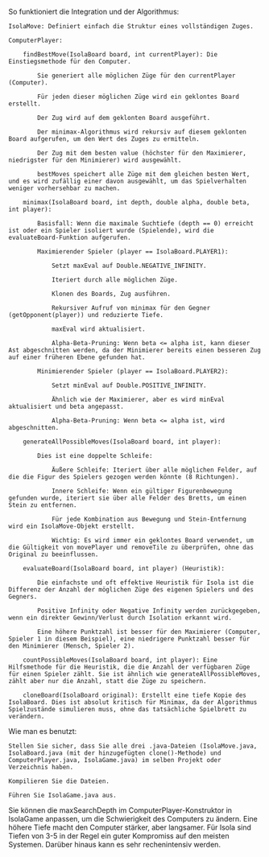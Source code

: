 So funktioniert die Integration und der Algorithmus:

    IsolaMove: Definiert einfach die Struktur eines vollständigen Zuges.

    ComputerPlayer:

        findBestMove(IsolaBoard board, int currentPlayer): Die Einstiegsmethode für den Computer.

            Sie generiert alle möglichen Züge für den currentPlayer (Computer).

            Für jeden dieser möglichen Züge wird ein geklontes Board erstellt.

            Der Zug wird auf dem geklonten Board ausgeführt.

            Der minimax-Algorithmus wird rekursiv auf diesem geklonten Board aufgerufen, um den Wert des Zuges zu ermitteln.

            Der Zug mit dem besten value (höchster für den Maximierer, niedrigster für den Minimierer) wird ausgewählt.

            bestMoves speichert alle Züge mit dem gleichen besten Wert, und es wird zufällig einer davon ausgewählt, um das Spielverhalten weniger vorhersehbar zu machen.

        minimax(IsolaBoard board, int depth, double alpha, double beta, int player):

            Basisfall: Wenn die maximale Suchtiefe (depth == 0) erreicht ist oder ein Spieler isoliert wurde (Spielende), wird die evaluateBoard-Funktion aufgerufen.

            Maximierender Spieler (player == IsolaBoard.PLAYER1):

                Setzt maxEval auf Double.NEGATIVE_INFINITY.

                Iteriert durch alle möglichen Züge.

                Klonen des Boards, Zug ausführen.

                Rekursiver Aufruf von minimax für den Gegner (getOpponent(player)) und reduzierte Tiefe.

                maxEval wird aktualisiert.

                Alpha-Beta-Pruning: Wenn beta <= alpha ist, kann dieser Ast abgeschnitten werden, da der Minimierer bereits einen besseren Zug auf einer früheren Ebene gefunden hat.

            Minimierender Spieler (player == IsolaBoard.PLAYER2):

                Setzt minEval auf Double.POSITIVE_INFINITY.

                Ähnlich wie der Maximierer, aber es wird minEval aktualisiert und beta angepasst.

                Alpha-Beta-Pruning: Wenn beta <= alpha ist, wird abgeschnitten.

        generateAllPossibleMoves(IsolaBoard board, int player):

            Dies ist eine doppelte Schleife:

                Äußere Schleife: Iteriert über alle möglichen Felder, auf die die Figur des Spielers gezogen werden könnte (8 Richtungen).

                Innere Schleife: Wenn ein gültiger Figurenbewegung gefunden wurde, iteriert sie über alle Felder des Bretts, um einen Stein zu entfernen.

                Für jede Kombination aus Bewegung und Stein-Entfernung wird ein IsolaMove-Objekt erstellt.

                Wichtig: Es wird immer ein geklontes Board verwendet, um die Gültigkeit von movePlayer und removeTile zu überprüfen, ohne das Original zu beeinflussen.

        evaluateBoard(IsolaBoard board, int player) (Heuristik):

            Die einfachste und oft effektive Heuristik für Isola ist die Differenz der Anzahl der möglichen Züge des eigenen Spielers und des Gegners.

            Positive Infinity oder Negative Infinity werden zurückgegeben, wenn ein direkter Gewinn/Verlust durch Isolation erkannt wird.

            Eine höhere Punktzahl ist besser für den Maximierer (Computer, Spieler 1 in diesem Beispiel), eine niedrigere Punktzahl besser für den Minimierer (Mensch, Spieler 2).

        countPossibleMoves(IsolaBoard board, int player): Eine Hilfsmethode für die Heuristik, die die Anzahl der verfügbaren Züge für einen Spieler zählt. Sie ist ähnlich wie generateAllPossibleMoves, zählt aber nur die Anzahl, statt die Züge zu speichern.

        cloneBoard(IsolaBoard original): Erstellt eine tiefe Kopie des IsolaBoard. Dies ist absolut kritisch für Minimax, da der Algorithmus Spielzustände simulieren muss, ohne das tatsächliche Spielbrett zu verändern.

Wie man es benutzt:

    Stellen Sie sicher, dass Sie alle drei .java-Dateien (IsolaMove.java, IsolaBoard.java (mit der hinzugefügten clone()-Methode) und ComputerPlayer.java, IsolaGame.java) im selben Projekt oder Verzeichnis haben.

    Kompilieren Sie die Dateien.

    Führen Sie IsolaGame.java aus.

Sie können die maxSearchDepth im ComputerPlayer-Konstruktor in IsolaGame anpassen, um die Schwierigkeit des Computers zu ändern. Eine höhere Tiefe macht den Computer stärker, aber langsamer. Für Isola sind Tiefen von 3-5 in der Regel ein guter Kompromiss auf den meisten Systemen. Darüber hinaus kann es sehr rechenintensiv werden.

